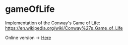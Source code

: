 # gameOfLife

Implementation of the Conway's Game of Life:  https://en.wikipedia.org/wiki/Conway%27s_Game_of_Life

Online version -> [Here](https://b-lukaszuk.github.io/gameOfLife/)
